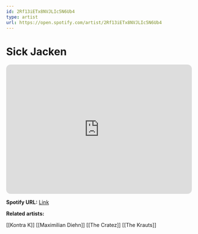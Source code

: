 ```yaml
---
id: 2Rf13iETx8NVJLIc5N6Ub4
type: artist
url: https://open.spotify.com/artist/2Rf13iETx8NVJLIc5N6Ub4
---
```

# Sick Jacken

<iframe style="border-radius:12px" src="https://open.spotify.com/embed/artist/2Rf13iETx8NVJLIc5N6Ub4" width="100%" height="352" frameBorder="0" allowfullscreen="" allow="autoplay; clipboard-write; encrypted-media; fullscreen; picture-in-picture" loading="lazy"></iframe>

**Spotify URL:** [Link](https://open.spotify.com/artist/2Rf13iETx8NVJLIc5N6Ub4)

**Related artists:**

[[Kontra K]]
[[Maximilian Diehn]]
[[The Cratez]]
[[The Krauts]]
